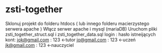 # zsti-together
Sklonuj projekt do folderu htdocs ( lub innego folderu macierzystego serwera apache )
Włącz serwer apache i mysql (mariaDB)
Uruchom pliki zsti_together_struct.sql i zsti_together_data.sql
login : hasło istneijących kont:
jok@gmail.com : 123    <-tutor
jo@gmail.com : 123     <-uczeń 
jk@gmail.com : 123     <-nauczyciel
